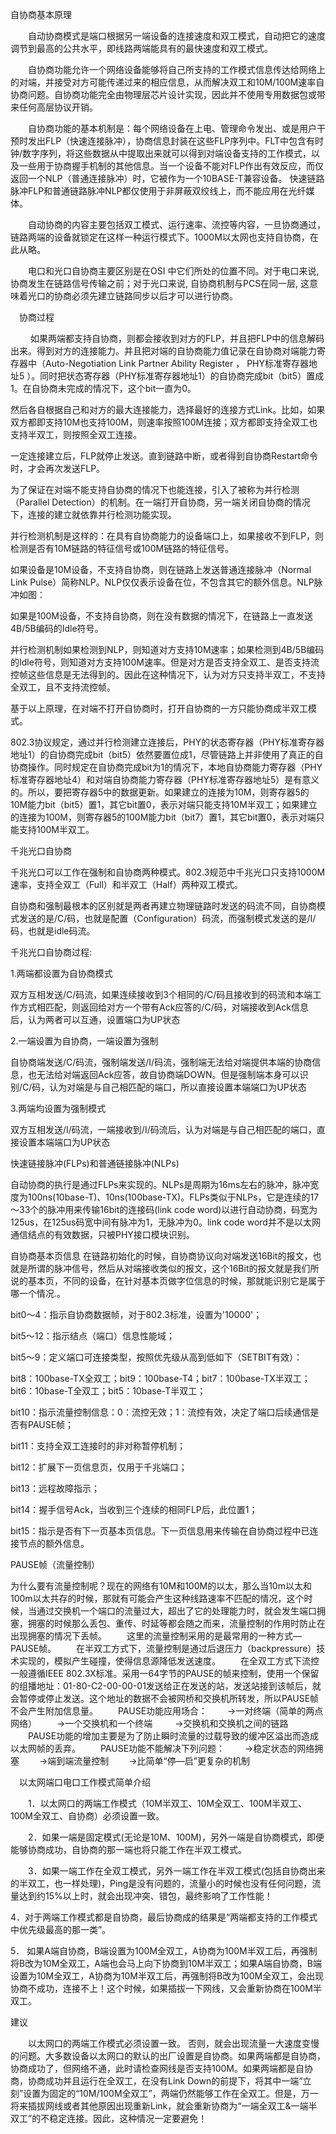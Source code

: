 自协商基本原理 

　　自动协商模式是端口根据另一端设备的连接速度和双工模式，自动把它的速度调节到最高的公共水平，即线路两端能具有的最快速度和双工模式。

　　自协商功能允许一个网络设备能够将自己所支持的工作模式信息传达给网络上的对端，并接受对方可能传递过来的相应信息，从而解决双工和10M/100M速率自协商问题。自协商功能完全由物理层芯片设计实现，因此并不使用专用数据包或带来任何高层协议开销。 

　　自协商功能的基本机制是：每个网络设备在上电、管理命令发出、或是用户干预时发出FLP（快速连接脉冲），协商信息封装在这些FLP序列中。FLT中包含有时钟/数字序列，将这些数据从中提取出来就可以得到对端设备支持的工作模式，以及一些用于协商握手机制的其他信息。当一个设备不能对FLP作出有效反应，而仅返回一个NLP（普通连接脉冲）时，它被作为一个10BASE-T兼容设备。 快速链路脉冲FLP和普通链路脉冲NLP都仅使用于非屏蔽双绞线上，而不能应用在光纤媒体。 

　　自动协商的内容主要包括双工模式、运行速率、流控等内容，一旦协商通过，链路两端的设备就锁定在这样一种运行模式下。1000M以太网也支持自协商，在此从略。 

　　电口和光口自协商主要区别是在OSI 中它们所处的位置不同。对于电口来说,协商发生在链路信号传输之前；对于光口来说, 自协商机制与PCS在同一层, 这意味着光口的协商必须先建立链路同步以后才可以进行协商。

　协商过程

　　  如果两端都支持自协商，则都会接收到对方的FLP，并且把FLP中的信息解码出来。得到对方的连接能力。并且把对端的自协商能力值记录在自协商对端能力寄存器中（Auto-Negotiation Link Partner Ability Register ， PHY标准寄存器地址5 ）。同时把状态寄存器（PHY标准寄存器地址1）的自协商完成bit（bit5）置成1。在自协商未完成的情况下，这个bit一直为0。

然后各自根据自己和对方的最大连接能力，选择最好的连接方式Link。比如，如果双方都即支持10M也支持100M，则速率按照100M连接；双方都即支持全双工也支持半双工，则按照全双工连接。

一定连接建立后，FLP就停止发送。直到链路中断，或者得到自协商Restart命令时，才会再次发送FLP。

为了保证在对端不能支持自协商的情况下也能连接，引入了被称为并行检测（Parallel Detection）的机制。在一端打开自协商，另一端关闭自协商的情况下，连接的建立就依靠并行检测功能实现。

并行检测机制是这样的：在具有自协商能力的设备端口上，如果接收不到FLP，则检测是否有10M链路的特征信号或100M链路的特征信号。

如果设备是10M设备，不支持自协商，则在链路上发送普通连接脉冲（Normal Link Pulse）简称NLP。NLP仅仅表示设备在位，不包含其它的额外信息。NLP脉冲如图：

如果是100M设备，不支持自协商，则在没有数据的情况下，在链路上一直发送4B/5B编码的Idle符号。

并行检测机制如果检测到NLP，则知道对方支持10M速率；如果检测到4B/5B编码的Idle符号，则知道对方支持100M速率。但是对方是否支持全双工、是否支持流控帧这些信息是无法得到的。因此在这种情况下，认为对方只支持半双工，不支持全双工，且不支持流控帧。

基于以上原理，在对端不打开自协商时，打开自协商的一方只能协商成半双工模式。

802.3协议规定，通过并行检测建立连接后，PHY的状态寄存器（PHY标准寄存器地址1）的自协商完成bit（bit5）依然要置位成1，尽管链路上并非使用了真正的自协商操作。同时规定在自协商完成bit为1的情况下，本地自协商能力寄存器（PHY标准寄存器地址4）和对端自协商能力寄存器（PHY标准寄存器地址5）是有意义的。所以，要把寄存器5中的数据更新。如果建立的连接为10M，则寄存器5的10M能力bit（bit5）置1，其它bit置0，表示对端只能支持10M半双工；如果建立的连接为100M，则寄存器5的100M能力bit（bit7）置1，其它bit置0，表示对端只能支持100M半双工。

千兆光口自协商

千兆光口可以工作在强制和自协商两种模式。802.3规范中千兆光口只支持1000M速率，支持全双工（Full）和半双工（Half）两种双工模式。

自协商和强制最根本的区别就是两者再建立物理链路时发送的码流不同，自协商模式发送的是/C/码，也就是配置（Configuration）码流，而强制模式发送的是/I/码，也就是idle码流。

千兆光口自协商过程:

1.两端都设置为自协商模式

双方互相发送/C/码流，如果连续接收到3个相同的/C/码且接收到的码流和本端工作方式相匹配，则返回给对方一个带有Ack应答的/C/码，对端接收到Ack信息后，认为两者可以互通，设置端口为UP状态

2.一端设置为自协商，一端设置为强制

自协商端发送/C/码流，强制端发送/I/码流，强制端无法给对端提供本端的协商信息，也无法给对端返回Ack应答，故自协商端DOWN。但是强制端本身可以识别/C/码，认为对端是与自己相匹配的端口，所以直接设置本端端口为UP状态

3.两端均设置为强制模式

双方互相发送/I/码流，一端接收到/I/码流后，认为对端是与自己相匹配的端口，直接设置本端端口为UP状态

快速链接脉冲(FLPs)和普通链接脉冲(NLPs)

自动协商的执行是通过FLPs来实现的。NLPs是周期为16ms左右的脉冲，脉冲宽度为100ns(10base-T)、10ns(100base-TX)。FLPs类似于NLPs，它是连续的17～33个的脉冲用来传输16bit的连接码(link code word)以进行自动协商，码宽为125us，在125us码宽中间有脉冲为1，无脉冲为0。link code word并不是以太网通信结点的有效数据，只被PHY接口模块识别。

 

 



自协商基本页信息
在链路初始化的时候，自协商协议向对端发送16Bit的报文，也就是所谓的脉冲信号，然后从对端接收类似的报文，这个16Bit的报文就是我们所说的基本页，不同的设备，在针对基本页做字位信息的时候，那就能识别它是属于哪一个情况.。

bit0～4：指示自协商数据帧，对于802.3标准，设置为'10000'；

bit5～12：指示结点（端口）信息性能域；

 bit5～9：定义端口可连接类型，按照优先级从高到低如下（SETBIT有效）：

  bit8：100base-TX全双工；bit9：100base-T4；bit7：100base-TX半双工；bit6：10base-T全双工；bit5：10base-T半双工；

 bit10：指示流量控制信息：0：流控无效；1：流控有效，决定了端口后续通信是否有PAUSE帧；

 bit11：支持全双工连接时的非对称暂停机制；

 bit12：扩展下一页信息页，仅用于千兆端口；

bit13：远程故障指示；

bit14：握手信号Ack，当收到三个连续的相同FLP后，此位置1；

bit15：指示是否有下一页基本页信息。下一页信息用来传输在自协商过程中已连接节点的额外信息。

PAUSE帧（流量控制）

为什么要有流量控制呢？现在的网络有10M和100M的以太，那么当10m以太和100m以太共存的时候，那就有可能会产生这种线路速率不匹配的情况，这个时候，当通过交换机一个端口的流量过大，超出了它的处理能力时，就会发生端口拥塞，拥塞的时候那么丢包、重传、时延等都会随之而来，流量控制的作用时防止在出现拥塞的情况下丢帧。
　　这里的流量控制采用的是最常用的一种方式—PAUSE帧。
　　在半双工方式下，流量控制是通过后退压力（backpressure）技术实现的，模拟产生碰撞，使得信息源降低发送速度。
　　在全双工方式下流控一般遵循IEEE 802.3X标准。采用一64字节的PAUSE的帧来控制，使用一个保留的组播地址：01-80-C2-00-00-01发送给正在发送的站，发送站接到该帧后，就会暂停或停止发送。这个地址的数据不会被网桥和交换机所转发，所以PAUSE帧不会产生附加信息量。
　　PAUSE功能应用场合：
 　　->一对终端（简单的两点网络）
 　　->一个交换机和一个终端
　　 ->交换机和交换机之间的链路
　　PAUSE功能的增加主要是为了防止瞬时流量的过载导致的缓冲区溢出而造成以太网帧的丢弃。
　　PAUSE功能不能解决下列问题：
 　　->稳定状态的网络拥塞
 　　->端到端流量控制
 　　->比简单“停—启”更复杂的机制

　以太网端口电口工作模式简单介绍

　　1．以太网口的两端工作模式（10M半双工、10M全双工、100M半双工、100M全双工、自协商）必须设置一致。

　　2．如果一端是固定模式(无论是10M、100M)，另外一端是自协商模式，即便能够协商成功，自协商的那一端也将只能工作在半双工模式。 

　　3．如果一端工作在全双工模式，另外一端工作在半双工模式(包括自协商出来的半双工，也一样处理)，Ping是没有问题的，流量小的时候也没有任何问题，流量达到约15%以上时，就会出现冲突、错包，最终影响了工作性能！  

4．对于两端工作模式都是自协商，最后协商成的结果是“两端都支持的工作模式中优先级最高的那一类”。 

5． 如果A端自协商，B端设置为100M全双工，A协商为100M半双工后，再强制将B改为10M全双工，A端也会马上向下协商到10M半双工；如果A端自协商，B端设置为10M全双工，A协商为10M半双工后，再强制将B改为100M全双工，会出现协商不成功，连接不上！这个时候，如果插拔一下网线，又会重新协商在100M半双工。  

建议

　　以太网口的两端工作模式必须设置一致。 否则，就会出现流量一大速度变慢的问题。大多数设备以太网口的默认的出厂设置是自协商。如果两端都是自协商，协商成功了，但网络不通，此时请检查网线是否支持100M。如果两端都是自协商，协商成功并且运行在全双工，在没有Link Down的前提下，将其中一端“立刻”设置为固定的“10M/100M全双工”，两端仍然能够工作在全双工。但是，万一将来插拔网线或者其他原因出现重新Link，就会重新协商为“一端全双工&一端半双工”的不稳定连接。因此，这种情况一定要避免！
